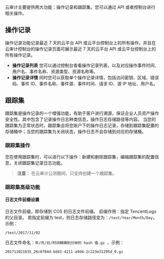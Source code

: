 云审计主要提供两大功能：操作记录和跟踪集。您可以通过 API 或者控制台进行相关操作。
## 操作记录  
操作记录功能记录最近 7 天的云平台 API 或云平台控制台上的所有操作。并且在云审计控制台的操作记录页面可展示最近 7 天的云平台 API 或云平台控制台上的所有操作记录。
- **操作记录列表**
您可以通过控制台查看操作记录列表，以及对应操作事件时间、用户名、事件名称、资源类型、资源名称等。
- **操作记录详情**
同时您可以获取单个操作记录详情，包括访问密钥、区域、错误码、事件 ID、事件名称、事件源、事件时间、请求 ID、源 IP 地址、用户名。

## 跟踪集  
跟踪集是操作记录的一个增强功能，有助于客户进行溯源，保证企业人员资产操作安全性。其中包含了记录操作日志种类信息，操作日志存储路径等内容。 当您的跟踪集为正常状态时，跟踪集会将您账户下的操作日志记录，存储到跟踪集配置的存储桶中；当您的跟踪集为关闭状态，操作日志不会存储到对应的存储桶。 



### 跟踪集操作  
您在使用跟踪集时，可以进行以下操作：新建和删除跟踪集，编辑跟踪集的配置信息，关闭跟踪集记录日志功能。
> **注意：**
> 在云审计公测期间，只支持创建一个跟踪集。

### 跟踪集高级功能  
#### 日志文件前缀设置
日志文件前缀，即存储到 COS 的日志文件前缀。
前缀作用：指定 TencentLogs 的父目录。
若指定前缀为 test，则日志存储路径变为：`/test/Year/Month/Day`，示例：
```
/test/2017/11/02
```
日志文件命名：`年/月/日/时间精确到分钟的 hash 值.gz
`，示例：
```
201711021635_26c6f84d-bd41-4211-a9d4-2c223e31295d_0.gz
```




  

